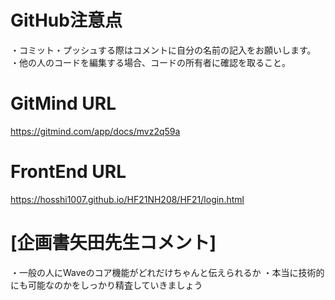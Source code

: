 # GitHub注意点
・コミット・プッシュする際はコメントに自分の名前の記入をお願いします。
・他の人のコードを編集する場合、コードの所有者に確認を取ること。
# GitMind URL
https://gitmind.com/app/docs/mvz2q59a
# FrontEnd URL
https://hosshi1007.github.io/HF21NH208/HF21/login.html
# [企画書矢田先生コメント]
・一般の人にWaveのコア機能がどれだけちゃんと伝えられるか
・本当に技術的にも可能なのかをしっかり精査していきましょう